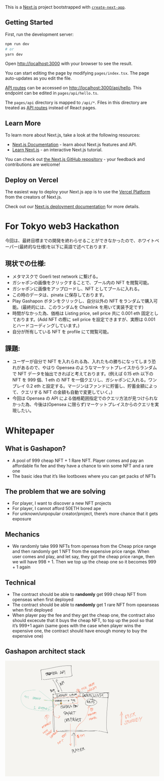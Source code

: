 <!-- @format -->

This is a [Next.js](https://nextjs.org/) project bootstrapped with [`create-next-app`](https://github.com/vercel/next.js/tree/canary/packages/create-next-app).

## Getting Started

First, run the development server:

```bash
npm run dev
# or
yarn dev
```

Open [http://localhost:3000](http://localhost:3000) with your browser to see the result.

You can start editing the page by modifying `pages/index.tsx`. The page auto-updates as you edit the file.

[API routes](https://nextjs.org/docs/api-routes/introduction) can be accessed on [http://localhost:3000/api/hello](http://localhost:3000/api/hello). This endpoint can be edited in `pages/api/hello.ts`.

The `pages/api` directory is mapped to `/api/*`. Files in this directory are treated as [API routes](https://nextjs.org/docs/api-routes/introduction) instead of React pages.

## Learn More

To learn more about Next.js, take a look at the following resources:

- [Next.js Documentation](https://nextjs.org/docs) - learn about Next.js features and API.
- [Learn Next.js](https://nextjs.org/learn) - an interactive Next.js tutorial.

You can check out [the Next.js GitHub repository](https://github.com/vercel/next.js/) - your feedback and contributions are welcome!

## Deploy on Vercel

The easiest way to deploy your Next.js app is to use the [Vercel Platform](https://vercel.com/new?utm_medium=default-template&filter=next.js&utm_source=create-next-app&utm_campaign=create-next-app-readme) from the creators of Next.js.

Check out our [Next.js deployment documentation](https://nextjs.org/docs/deployment) for more details.

# For Tokyo web3 Hackathon

今回は、最終目標までの開発を終わらせることができなかったので、ホワイトペーパー(最終的な仕様)を以下に英語で述べております.

## 現状での仕様:

- メタマスクで Goerli test network に繋げる。
- ガシャポンの画像をクリックすることで、プール内の NFT を閲覧可能。
- ガシャポンに画像をアップロードし、NFT としてプールに入れる。
- この時のデータは、pinata に保存しております。
- Play Gashapon ボタンをクリックし、自分以外の NFT をランダムで購入可能。(最終的には、このランダムを Chainlink を用いて実装予定です)
- 時間がなかった為、価格は Listing price, sell price 共に 0.001 eth 固定としております。(Add NFT の際に sell price を設定できますが、実際は 0.001 とハードコーディングしています。)
- 自分が所有している NFT を profile にて閲覧可能。

## 課題:

- ユーザーが自分で NFT を入れられる為、入れたもの勝ちになってしまう恐れがあるので、やはり Opensea のようなマーケットプレイスからランダムで NFT データを抽出できればと考えております。(例えば 0.15 eth 以下の NFT を 999 個、1 eth の NFT を一個クエリし、ガシャポンに入れる。ワンプレイ 0.2 eth と設定する。マージンはファンドに貯蓄し、貯蓄金額によって、クエリする NFT の金額も自動で変更していく。)
- 今回は Opensea の API による価格範囲指定でのクエリ方法が見つけられなかった為、今後は(Opensea に限らず)マーケットプレイスからのクエリを実現したい。

# Whitepaper

## What is Gashapon?

- A pool of 999 cheap NFT + 1 Rare NFT. Player comes and pay an affordable fix fee and they have a chance to win some NFT and a rare one
- The basic idea that it’s like lootboxes where you can get packs of NFTs

## The problem that we are solving

- For player, I want to discover a new NFT projects
- For player, I cannot afford 50ETH bored ape
- For unknown/unpopular creator/project, there’s more chance that it gets exposure

## Mechanics

- We randomly take 999 NFTs from opensea from the Cheap price range and then randomly get 1 NFT from the expensive price range. When user comes and play, and let say, they got the cheap price range, then we will have 998 + 1. Then we top up the cheap one so it becomes 999 + 1 again

## Technical

- The contract should be able to **randomly** get 999 cheap NFT from openseas when first deployed
- The contract should be able to **randomly** get 1 rare NFT from opeanseas when first deployed
- When player pay the fee and they get the cheap one, the contract also should excecute that it buys the cheap NFT, to top up the pool so that it’s 999+1 again (same goes with the case when player wins the expensive one, the contract should have enough money to buy the expensive one)

## Gashapon architect stack

![alt text](./assets/gashapon_stack.jpeg)
